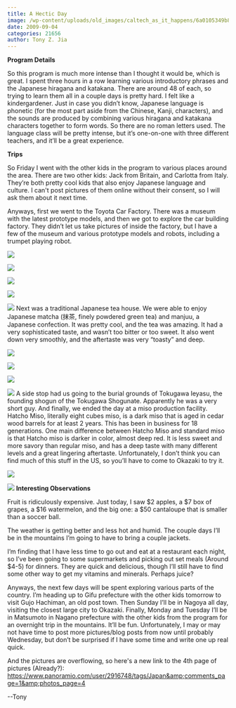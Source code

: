 ```yaml
---
title: A Hectic Day
image: /wp-content/uploads/old_images/caltech_as_it_happens/6a0105349b8251970b0120a547903f970b.jpg
date: 2009-09-04
categories: 21656
author: Tony Z. Jia
---
```


**Program Details**

So this program is much more intense than I thought it would be, which is great. I spent three hours in a row learning various introductory phrases and the Japanese hiragana and katakana. There are around 48 of each, so trying to learn them all in a couple days is pretty hard. I felt like a kindergardener. Just in case you didn’t know, Japanese language is phonetic (for the most part aside from the Chinese, Kanji, characters), and the sounds are produced by combining various hiragana and katakana characters together to form words. So there are no roman letters used. The language class will be pretty intense, but it’s one-on-one with three different teachers, and it’ll be a great experience.

**Trips**

So Friday I went with the other kids in the program to various places around the area. There are two other kids: Jack from Britain, and Carlotta from Italy. They’re both pretty cool kids that also enjoy Japanese language and culture. I can't post pictures of them online without their consent, so I will ask them about it next time.

Anyways, first we went to the Toyota Car Factory. There was a museum with the latest prototype models, and then we got to explore the car building factory. They didn’t let us take pictures of inside the factory, but I have a few of the museum and various prototype models and robots, including a trumpet playing robot.


![](/old_images/caltech_as_it_happens/6a0105349b8251970b0120a59e7114970c.jpg)

![](/old_images/caltech_as_it_happens/6a0105349b8251970b0120a59e7223970c.jpg)

![](/old_images/caltech_as_it_happens/6a0105349b8251970b0120a54792a2970b.jpg)

![](/old_images/caltech_as_it_happens/6a0105349b8251970b0120a54792df970b.jpg)

![](/old_images/caltech_as_it_happens/6a0105349b8251970b0120a59e7350970c.jpg)
Next was a traditional Japanese tea house. We were able to enjoy Japanese matcha (抹茶, finely powdered green tea) and manjuu, a Japanese confection. It was pretty cool, and the tea was amazing. It had a very sophisticated taste, and wasn’t too bitter or too sweet. It also went down very smoothly, and the aftertaste was very “toasty” and deep.


![](/old_images/caltech_as_it_happens/6a0105349b8251970b0120a54793f0970b.jpg)

![](/old_images/caltech_as_it_happens/6a0105349b8251970b0120a59e74e5970c.jpg)

![](/old_images/caltech_as_it_happens/6a0105349b8251970b0120a59e7584970c.jpg)

![](/old_images/caltech_as_it_happens/6a0105349b8251970b0120a59e75ef970c.jpg)
A side stop had us going to the burial grounds of Tokugawa Ieyasu, the founding shogun of the Tokugawa Shogunate. Apparently he was a very short guy. And finally, we ended the day at a miso production facility. Hatcho Miso, literally eight cubes miso, is a dark miso that is aged in cedar wood barrels for at least 2 years. This has been in business for 18 generations. One main difference between Hatcho Miso and standard miso is that Hatcho miso is darker in color, almost deep red. It is less sweet and more savory than regular miso, and has a deep taste with many different levels and a great lingering aftertaste. Unfortunately, I don’t think you can find much of this stuff in the US, so you’ll have to come to Okazaki to try it. 


![](/old_images/caltech_as_it_happens/6a0105349b8251970b0120a547987e970b.jpg)

![](/old_images/caltech_as_it_happens/6a0105349b8251970b0120a54796c4970b.jpg)
**Interesting Observations**

Fruit is ridiculously expensive. Just today, I saw $2 apples, a $7 box of grapes, a $16 watermelon, and the big one: a $50 cantaloupe that is smaller than a soccer ball. 

The weather is getting better and less hot and humid. The couple days I’ll be in the mountains I’m going to have to bring a couple jackets.

I’m finding that I have less time to go out and eat at a restaurant each night, so I’ve been going to some supermarkets and picking out set meals (Around $4-5) for dinners. They are quick and delicious, though I’ll still have to find some other way to get my vitamins and minerals. Perhaps juice?

Anyways, the next few days will be spent exploring various parts of the country. I’m heading up to Gifu prefecture with the other kids tomorrow to visit Gujo Hachiman, an old post town. Then Sunday I’ll be in Nagoya all day, visiting the closest large city to Okazaki. Finally, Monday and Tuesday I’ll be in Matsumoto in Nagano prefecture with the other kids from the program for an overnight trip in the mountains. It’ll be fun. Unfortunately, I may or may not have time to post more pictures/blog posts from now until probably Wednesday, but don’t be surprised if I have some time and write one up real quick.

And the pictures are overflowing, so here's a new link to the 4th page of pictures (Already?): https://www.panoramio.com/user/2916748/tags/Japan&amp;comments_page=1&amp;photos_page=4

--Tony
